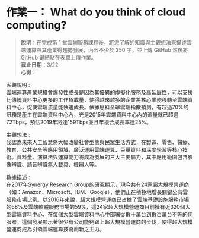 # 作業一： What do you think of cloud computing?

> **說明**：在完成第 1 堂雲端服務課程後，將您了解的知識與主觀想法來描述雲端運算與其產業得趨勢發展，內容不少於 250 字，並上傳 GitHub 然後將 GitHub 鍵結貼在表單上傳作業。  
**截止日期**：3/22  
**心得**：  

客觀說明 :  
雲端運算產業規模會爆發性成長是因為其優異的虛擬化服務及高延展性，可以支援比傳統資料中心更多的工作負載量，使得越來越多的企業將核心業務移轉至雲端資料中心，促使雲端流量能快速成長。依據思科全球雲端指數預測，有超過70%的訊務是產生在雲端資料中心內，光是2015年雲端資料中心內的流量就已超過72Tbps，預估2019年將達159Tbps並且年複合成長率達25%。

主觀想法 :  
我認為未來人工智慧將大幅改變社會型態與民眾生活方式，在製造、零售、醫療、教育、公共安全等應用領域，廣泛運用雲端運算、巨量資料和深度學習等核心技術。資料量、演算法與運算能力將成為發展的三大主要驅力，其中應用範圍包含影像辨識、語音辨識無人載具、機器人等。

數據描述 :  
在2017年Synergy Research Group的研究顯示，現今共有24家超大規模營運商（如：Amazon、Microsoft、IBM、Google），他們正在積極地增長關鍵公有雲服務市場比例。以2016年來說，超大規模營運商已占據了雲端基礎設施服務市場的68%及雲端軟體服務市場的59%，這24家超大規模營運商目前擁有近320個大型雲端資料中心，在每個大型雲端資料中心中部署從數十萬台到數百萬台不等的伺服器。這個發展顯示著很少有公司能夠跟上超大規模營運商的步伐，使得超大規模營運商成為引領雲端運算技術創新之主力。

